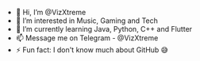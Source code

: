 - 👋 Hi, I’m @VizXtreme
- 👀 I’m interested in Music, Gaming and Tech
- 🌱 I’m currently learning Java, Python, C++ and Flutter
- 📫 Message me on Telegram - @VizXtreme
- ⚡ Fun fact: I don't know much about GitHub 😅
<!---
VizXtreme/VizXtreme is a ✨ special ✨ repository because its `README.md` (this file) appears on your GitHub profile.
You can click the Preview link to take a look at your changes.
--->
